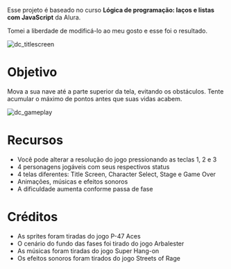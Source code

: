 Esse projeto é baseado no curso <b>Lógica de programação: laços e listas com JavaScript</b> da Alura.

Tomei a liberdade de modificá-lo ao meu gosto e esse foi o resultado.

![dc_titlescreen](https://user-images.githubusercontent.com/120602781/223278552-a0bbb2fe-4669-4389-9913-7ccc62f0739c.png)

# Objetivo
Mova a sua nave até a parte superior da tela, evitando os obstáculos. Tente acumular o máximo de pontos antes que suas vidas acabem.

![dc_gameplay](https://user-images.githubusercontent.com/120602781/223283984-2c90ddd0-c5d4-4b50-81f3-babd243fed05.png)


# Recursos
- Você pode alterar a resolução do jogo pressionando as teclas 1, 2 e 3
- 4 personagens jogáveis com seus respectivos status
- 4 telas diferentes: Title Screen, Character Select, Stage e Game Over
- Animações, músicas e efeitos sonoros
- A dificuldade aumenta conforme passa de fase


# Créditos
- As sprites foram tiradas do jogo P-47 Aces
- O cenário do fundo das fases foi tirado do jogo Arbalester
- As músicas foram tiradas do jogo Super Hang-on
- Os efeitos sonoros foram tirados do jogo Streets of Rage
